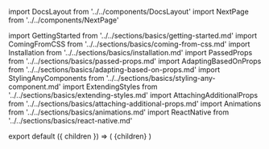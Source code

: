 import DocsLayout from '../../components/DocsLayout'
import NextPage from '../../components/NextPage'

import GettingStarted from '../../sections/basics/getting-started.md'
import ComingFromCSS from '../../sections/basics/coming-from-css.md'
import Installation from '../../sections/basics/installation.md'
import PassedProps from '../../sections/basics/passed-props.md'
import AdaptingBasedOnProps from '../../sections/basics/adapting-based-on-props.md'
import StylingAnyComponents from '../../sections/basics/styling-any-component.md'
import ExtendingStyles from '../../sections/basics/extending-styles.md'
import AttachingAdditionalProps from '../../sections/basics/attaching-additional-props.md'
import Animations from '../../sections/basics/animations.md'
import ReactNative from '../../sections/basics/react-native.md'

export default ({ children }) => (
  <DocsLayout title="Basics" description="Get Started with styled-components basics.">
    {children}
  </DocsLayout>
)

<Installation />
<GettingStarted />
<AdaptingBasedOnProps />
<ExtendingStyles />
<StylingAnyComponents />
<PassedProps />
<ComingFromCSS />
<AttachingAdditionalProps />
<Animations />
<ReactNative />
<NextPage href="/docs/advanced" title="Advanced" />

